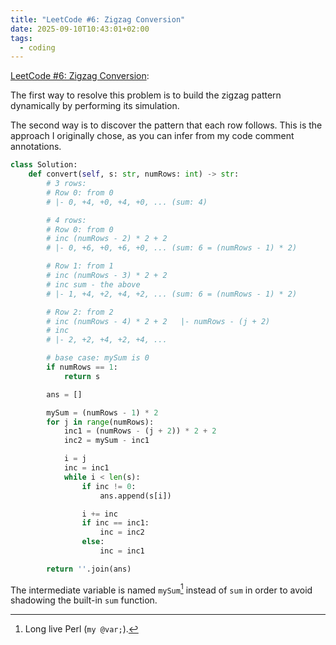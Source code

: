 ```yaml
---
title: "LeetCode #6: Zigzag Conversion"
date: 2025-09-10T10:43:01+02:00
tags:
  - coding
---
```


[LeetCode #6: Zigzag Conversion](https://leetcode.com/problems/zigzag-conversion/):

The first way to resolve this problem is to build the zigzag pattern
dynamically by performing its simulation.

The second way is to discover the pattern that each row follows. This is the
approach I originally chose, as you can infer from my code comment annotations.

```python
class Solution:
    def convert(self, s: str, numRows: int) -> str:
        # 3 rows:
        # Row 0: from 0
        # |- 0, +4, +0, +4, +0, ... (sum: 4)

        # 4 rows:
        # Row 0: from 0
        # inc (numRows - 2) * 2 + 2
        # |- 0, +6, +0, +6, +0, ... (sum: 6 = (numRows - 1) * 2)

        # Row 1: from 1
        # inc (numRows - 3) * 2 + 2
        # inc sum - the above
        # |- 1, +4, +2, +4, +2, ... (sum: 6 = (numRows - 1) * 2)

        # Row 2: from 2
        # inc (numRows - 4) * 2 + 2   |- numRows - (j + 2)
        # inc
        # |- 2, +2, +4, +2, +4, ...

        # base case: mySum is 0
        if numRows == 1:
            return s

        ans = []

        mySum = (numRows - 1) * 2
        for j in range(numRows):
            inc1 = (numRows - (j + 2)) * 2 + 2
            inc2 = mySum - inc1

            i = j
            inc = inc1
            while i < len(s):
                if inc != 0:
                    ans.append(s[i])

                i += inc
                if inc == inc1:
                    inc = inc2
                else:
                    inc = inc1

        return ''.join(ans)
```

The intermediate variable is named `mySum`[^1] instead of `sum` in order to avoid
shadowing the built-in `sum` function.

[^1]: Long live Perl (`my @var;`).
